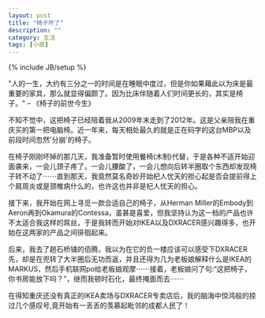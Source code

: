 ```yaml
---
layout: post
title: "椅子坏了"
description: ""
category: 生活
tags: [小感]
---
```

{% include JB/setup %}

"人的一生，大约有三分之一的时间是在睡眠中度过，但是你如果藉此以为床是最重要的家具，那么就显得偏颇了。因为比床伴随着人们时间更长的，其实是椅子。" – 《椅子的前世今生》

不知不觉中，这把椅子已经陪着我从2009年末走到了2012年。这是父亲陪我在重庆买的第一把电脑椅。近一年来，每天相处最久的就是正在码字的这台MBP以及前段时间忽然'分崩'的椅子。

在椅子刚刚坏掉的那几天，我准备暂时使用餐椅(木制)代替，于是各种不适开始迎面袭来，一会儿颈子疼了，一会儿腰酸了，一会儿想向后转半圈取个东西却发现椅子转不动了⋯⋯直到那天，我竟然莫名奇妙开始杞人忧天的担心起是否会提前得上个肩周炎或是颈椎病什么的，也许这也并非是杞人忧天的担心。

接下来，我开始在网上寻觅一款合适自己的椅子，从Herman Miller的Embody到Aeron再到Okamura的Contessa，虽甚是喜爱，但我坚持认为这一档的产品也许不太适合我这样的屌丝，于是我转而开始对IKEA以及DXRACER感兴趣得多，也开始在这两家的产品之间徘徊起来。

后来，我去了趟石桥铺的佰腾，我以为在它的负一楼应该可以感受下DXRACER先，却是在兜转了大半圈后无功而返，并且还得为几为老板娘解释什么是IKEA的MARKUS，然后手机联网po给老板娘观摩⋯⋯接着，老板娘问了句:“这把椅子，你书房能放下吗？”，继而我顿时石化，最终掩面而去⋯⋯

在得知重庆还没有真正的IKEA卖场与DXRACER专卖店后，我的脑海中惊鸿般的掠过几个感叹号,竟开始有一丢丢的羡慕起毗邻的成都人民了！
